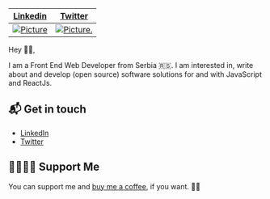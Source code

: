 <div align="center">
  <table border="0" cellspacing="0" cellpadding="0">
    <thead>
      <tr>
        <th>
          <strong><a href="https://www.linkedin.com/in/branislav-grozdanović">Linkedin</a></strong>
        </th>
        <th>
          <strong><a href="twitter.com/djkepa">Twitter</a></strong>
        </th>
      </tr>
    </thead>
    <tbody>
      <tr>
        <td>
          <a href="https://github.com/djkepa/">
            <img
              alt="Picture"
              src="https://i.ibb.co/x779n3y/react.jpg"
            />
          </a>
        </td>
        <td>
          <a href="https://github.com/djkepa/">
            <img
              alt="Picture."
              src="https://media.giphy.com/media/XKNDxCTLwpDElXn7LF/giphy.gif"
            />
          </a>
        </td>
      </tr>
    </tbody>
  </table>
</div>

Hey 👋🏻,

I am a Front End Web Developer from Serbia 🇷🇸. I am interested in, write about and develop (open source) software solutions for and with JavaScript and ReactJs.

## 📬 Get in touch

- [LinkedIn](https://www.linkedin.com/in/branislav-grozdanović)
- [Twitter](https://twitter.com/djkepa)

## 🤜🏻🤛🏻 Support Me

You can support me and [buy me a coffee](https://www.buymeacoffee.com/kepa), if you want. 🙏🏻
